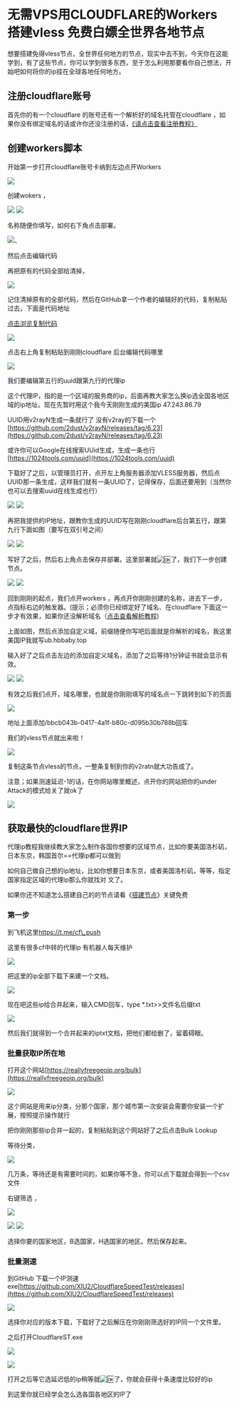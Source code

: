 # 无需VPS用CLOUDFLARE的Workers 搭建vless 免费白嫖全世界各地节点

想要搭建免得vless节点，全世界任何地方的节点，现实中去不到，今天你在这能学到，有了这些节点，你可以学到很多东西，至于怎么利用那要看你自己想法，开始吧如何将你的ip挂在全球各地任何地方。

## &#x20;注册cloudflare账号

首先你的有一个cloudflare 的账号还有一个解析好的域名托管在cloudflare ，如果你没有绑定域名的话或许你还没注册的话，[《请点击查看注册教程》](https://heibai.pro/zero-tust/)

## 创建workers脚本

开始第一步打开cloudflare账号卡纳到左边点开Workers

&#x20;

![](https://heibai.pro/wp-content/uploads/2023/09/%E5%B1%8F%E5%B9%95%E6%88%AA%E5%9B%BE-2023-09-01-215737-137x300.png)

创建wokers ，

![](https://heibai.pro/wp-content/uploads/2023/09/%E5%B1%8F%E5%B9%95%E6%88%AA%E5%9B%BE-2023-09-01-220358-300x203.png) ![](https://heibai.pro/wp-content/uploads/2023/09/%E5%B1%8F%E5%B9%95%E6%88%AA%E5%9B%BE-2023-09-01-220403.png)

名称随便你填写，如何右下角点击部署。

![](https://heibai.pro/wp-content/uploads/2023/09/%E5%B1%8F%E5%B9%95%E6%88%AA%E5%9B%BE-2023-09-01-220721-300x199.png)、

然后点击编辑代码

再把原有的代码全部给清掉，

![](https://heibai.pro/wp-content/uploads/2023/09/%E5%B1%8F%E5%B9%95%E6%88%AA%E5%9B%BE-2023-09-01-221100-300x146.png)

记住清掉原有的全部代码，然后在GitHub拿一个作者的编辑好的代码，复制粘贴过去，下面是代码地址

[点击浏览复制代码](https://github.com/zizifn/edgetunnel/blob/main/src/worker-vless.js)

![](https://heibai.pro/wp-content/uploads/2023/09/%E5%B1%8F%E5%B9%95%E6%88%AA%E5%9B%BE-2023-09-01-222056-300x176.png)

点击右上角复制粘贴到刚刚cloudflare 后台编辑代码哪里

![](https://heibai.pro/wp-content/uploads/2023/09/%E5%B1%8F%E5%B9%95%E6%88%AA%E5%9B%BE-2023-09-01-222422-300x185.png)

我们要编辑第五行的uuid跟第九行的代理ip

这个代理IP，指的是一个区域的服务商的ip，后面再教大家怎么换ip选全国各地区域的ip地址。现在先暂时用这个我今天刚刚生成的美国ip   47.243.86.79

UUID用v2rayN生成一条就行了   没有v2ray的下载一个[https://github.com/2dust/v2rayN/releases/tag/6.23](https://github.com/2dust/v2rayN/releases/tag/6.23)

或许你可以Google在线搜索UUid生成，生成一条也行[https://1024tools.com/uuid](https://1024tools.com/uuid)

下载好了之后，以管理员打开，点开左上角服务器添加VLESS服务器，然后点UUID那一条生成，这样我们就有一条UUID了，记得保存，后面还要用到（当然你也可以去搜索uuid在线生成也行）

![](https://heibai.pro/wp-content/uploads/2023/09/%E5%B1%8F%E5%B9%95%E6%88%AA%E5%9B%BE-2023-09-01-223819-256x300.png) ![](https://heibai.pro/wp-content/uploads/2023/09/%E5%B1%8F%E5%B9%95%E6%88%AA%E5%9B%BE-2023-09-01-223838-300x182.png)

再把我提供的IP地址，跟教你生成的UUID写在刚刚cloudflare后台第五行，跟第九行下面如图（要写在双引号之间）

![](https://heibai.pro/wp-content/uploads/2023/09/%E5%B1%8F%E5%B9%95%E6%88%AA%E5%9B%BE-2023-09-01-224407-300x232.png) ![](https://heibai.pro/wp-content/uploads/2023/09/%E5%B1%8F%E5%B9%95%E6%88%AA%E5%9B%BE-2023-09-01-224533-300x223.png)

写好了之后，然后右上角点击保存并部署。这里部署就![🆗](https://s.w.org/images/core/emoji/14.0.0/svg/1f197.svg)了，我们下一步创建节点。

![](https://heibai.pro/wp-content/uploads/2023/09/%E5%B1%8F%E5%B9%95%E6%88%AA%E5%9B%BE-2023-09-01-224718-300x237.png) ![](https://heibai.pro/wp-content/uploads/2023/09/%E5%B1%8F%E5%B9%95%E6%88%AA%E5%9B%BE-2023-09-01-224810-300x214.png)

回到刚刚的起点，我们点开workers ，再点开你刚刚创建的名称，进去下一步，点指标右边的触发器。(提示；必须你已经绑定好了域名、在cloudflare 下面这一步才有效果，如果你还没解析域名（[点击查看解析教程](https://heibai.pro/cloud-flare%E5%A6%82%E4%BD%95%E8%A7%A3%E6%9E%90%E5%9F%9F%E5%90%8D%E6%89%98%E7%AE%A1/))

上面如图，然后点添加自定义域，前缀随便你写吧后面就是你解析的域名，我这里美国IP我就写ub.hbbaby.top

输入好了之后点击左边的添加自定义域名，添加了之后等待1分钟证书就会显示有效。

![](https://heibai.pro/wp-content/uploads/2023/09/%E5%B1%8F%E5%B9%95%E6%88%AA%E5%9B%BE-2023-09-01-225304-300x127.png) ![](https://heibai.pro/wp-content/uploads/2023/09/%E5%B1%8F%E5%B9%95%E6%88%AA%E5%9B%BE-2023-09-01-225815-300x84.png)

有效之后我们点开，域名哪里，也就是你刚刚填写的域名点一下跳转到如下的页面

![](https://heibai.pro/wp-content/uploads/2023/09/%E5%B1%8F%E5%B9%95%E6%88%AA%E5%9B%BE-2023-09-01-230224-300x84.png)

地址上面添加/bbcb043b-0417-4a1f-b80c-d095b30b788b回车

我们的vless节点就出来啦！

![](https://heibai.pro/wp-content/uploads/2023/09/%E5%B1%8F%E5%B9%95%E6%88%AA%E5%9B%BE-2023-09-01-230417-300x144.png)

复制这条节点vless的节点，一整条复制到你的v2ratn就大功告成了。

&#x20;

注意；如果测速延迟-1的话，在你网站哪里概述，点开你的网站把你的under Attack的模式给关了就ok了

![](https://heibai.pro/wp-content/uploads/2023/09/%E5%B1%8F%E5%B9%95%E6%88%AA%E5%9B%BE-2023-09-02-000854-300x128.png)

## 获取最快的cloudflare世界IP

代理ip教程我继续教大家怎么制作各国你想要的区域节点，比如你要美国洛杉矶，日本东京，韩国首尔==代理ip都可以做到

如何自己做自己想的ip地址，比如你想要日本东京，或者美国洛杉矶，等等，指定国家指定区域的代理ip那么你就找对 文了。

如果你还不知道怎么搭建自己的的节点请看《[搭建节点](https://heibai.pro/dajianjiedian/)》关键免费

### 第一步

到飞机这里[https://t.me/cf\_push ](https://t.me/cf\_push)

这里有很多cf中转的代理ip 有机器人每天维护

![](https://heibai.pro/wp-content/uploads/2023/09/%E5%B1%8F%E5%B9%95%E6%88%AA%E5%9B%BE-2023-09-02-042354-271x300.png)

把这里的ip全部下载下来建一个文档。

![](https://heibai.pro/wp-content/uploads/2023/09/%E5%B1%8F%E5%B9%95%E6%88%AA%E5%9B%BE-2023-09-02-042948-300x105.png)

现在吧这些ip给合并起来，输入CMD回车，type \*.txt>>文件名后缀txt

![](https://heibai.pro/wp-content/uploads/2023/09/%E5%B1%8F%E5%B9%95%E6%88%AA%E5%9B%BE-2023-09-02-044345-300x240.png)

然后我们就得到一个合并起来的iptxt文档，把他们都给删了，留着碍眼。

### 批量获取IP所在地

打开这个网站[https://reallyfreegeoip.org/bulk](https://reallyfreegeoip.org/bulk)

![](https://heibai.pro/wp-content/uploads/2023/09/%E5%B1%8F%E5%B9%95%E6%88%AA%E5%9B%BE-2023-09-02-044811-300x238.png)

这个网站是用来ip分类，分那个国家，那个城市第一次安装会需要你安装一个扩展，按照提示操作就行

把你刚刚那些ip合并一起的，复制粘贴到这个网站好了之后点击Bulk Lookup

等待分类，

![](https://heibai.pro/wp-content/uploads/2023/09/%E5%B1%8F%E5%B9%95%E6%88%AA%E5%9B%BE-2023-09-02-045636-300x82.png)

几万条，等待还是有需要时间的，如果你等不急，你可以点下载就会得到一个csv文件

右键筛选 ，

![](https://heibai.pro/wp-content/uploads/2023/09/%E5%B1%8F%E5%B9%95%E6%88%AA%E5%9B%BE-2023-09-02-050025-300x210.png)

![](https://heibai.pro/wp-content/uploads/2023/09/%E5%B1%8F%E5%B9%95%E6%88%AA%E5%9B%BE-2023-09-02-050159-247x300.png) ![](https://heibai.pro/wp-content/uploads/2023/09/%E5%B1%8F%E5%B9%95%E6%88%AA%E5%9B%BE-2023-09-02-050529-295x300.png)

选择你要的国家地区，B选国家，H选国家的地区。然后保存起来。

### 批量测速

到GitHub 下载一个IP测速exe[https://github.com/XIU2/CloudflareSpeedTest/releases](https://github.com/XIU2/CloudflareSpeedTest/releases)

![](https://heibai.pro/wp-content/uploads/2023/09/%E5%B1%8F%E5%B9%95%E6%88%AA%E5%9B%BE-2023-09-02-051137-300x157.png)

选择你对应的版本下载，下载好了之后解压在你刚刚筛选好的IP同一个文件里。

之后打开CloudflareST.exe

![](https://heibai.pro/wp-content/uploads/2023/09/%E5%B1%8F%E5%B9%95%E6%88%AA%E5%9B%BE-2023-09-02-053328-300x124.png)

![](https://heibai.pro/wp-content/uploads/2023/09/%E5%B1%8F%E5%B9%95%E6%88%AA%E5%9B%BE-2023-09-02-053434-300x157.png)

打开之后等它选延迟低的ip稍等就![🆗](https://s.w.org/images/core/emoji/14.0.0/svg/1f197.svg)了，你就会获得十条速度比较好的ip

到这里你就已经学会怎么选各国各地区的IP了

